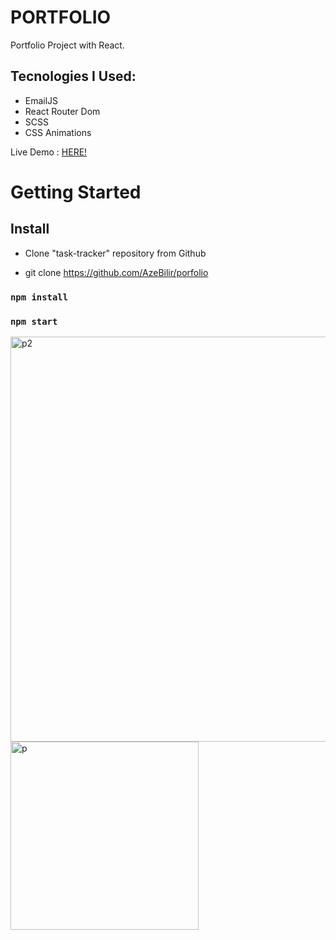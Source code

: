# PORTFOLIO

Portfolio Project with React.

## Tecnologies I Used:

- EmailJS
- React Router Dom
- SCSS
- CSS Animations


Live Demo : [HERE!](https://awesome-task-tracker.netlify.app/)

# Getting Started

## Install

- Clone "task-tracker" repository from Github

- git clone https://github.com/AzeBilir/porfolio

### `npm install`
### `npm start`

<img width="648" alt="p2" src="https://user-images.githubusercontent.com/83697951/160727976-b3f20405-fe88-4a07-ac82-09ff0aacacfd.png">

<img width="301" alt="p" src="https://user-images.githubusercontent.com/83697951/160727993-4729d6f1-57b9-4f98-b3d1-a2ecc0505df2.png">
